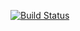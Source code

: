 [![Build Status](https://travis-ci.org/guntheronfire/lab6.svg?branch=master)](https://travis-ci.org/guntheronfire/lab6)
